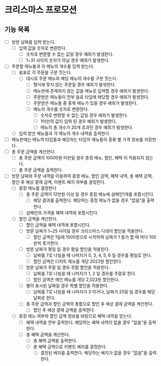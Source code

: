 # 크리스마스 프로모션

## 기능 목록

- [ ] 방문 날짜를 입력 받는다.
    - [ ] 입력 값을 숫자로 변환한다.
        - [ ] 숫자로 변환할 수 없는 값일 경우 예외가 발생한다.
        - [ ] 1~31 사이의 숫자가 아닐 경우 예외가 발생한다.
- [ ] 주문할 메뉴들과 각 메뉴의 개수를 입력 받는다.
    - [ ] 쉼표로 각 주문을 구분 짓는다.
        - [ ] 대시로 주문 메뉴와 해당 메뉴의 개수를 구분 짓는다.
            - [ ] 형식에 맞지 않는 주문일 경우 예외가 발생한다.
            - [ ] 메뉴판에 존재하지 않는 값을 메뉴로 입력할 경우 예외가 발생한다.
            - [ ] 주문받은 메뉴들이 전부 음료 타입에 해당할 경우 예외가 발생한다.
            - [ ] 주문받은 메뉴들 중 중복 메뉴가 있을 경우 예외가 발생한다.
            - [ ] 메뉴의 개수를 숫자로 변환한다.
                - [ ] 숫자로 변환할 수 없는 값일 경우 예외가 발생한다.
                - [ ] 1미만의 값이 입력 된 경우 예외가 발생한다.
                - [ ] 메뉴의 총 개수가 20개 초과인 경우 예외가 발생한다.
    - [ ] 입력 받은 메뉴들과 각 메뉴의 개수 내역을 출력한다.
- [ ] 메뉴판에는 메뉴의 타입들과 해당하는 타입의 메뉴들의 종류 별 가격 정보를 저장한다.
- [ ] 총 주문 금액을 계산한다.
    - [ ] 총 주문 금액이 10000원 미만일 경우 증정 메뉴, 할인, 혜택 이 적용되지 않는다. 
    - [ ] 총 주문 금액을 출력한다.
- [ ] 방문 날짜와 주문 내역을 이용하여 증정 메뉴, 할인 금액, 혜택 내역, 총 혜택 금액, 할인 후 예상 결제 금액, 이벤트 배지 여부를 결정한다.
    - [ ] 증정 메뉴를 결정한다
        - [ ] 총 주문 금액이 12만원 이상 일 경우 증정 메뉴에 샴페인1개를 포함시킨다.
            - [ ] 해당 결과를 출력한다. 해당하는 증정 메뉴가 없을 경우 "없음"을 출력한다.
        - [ ] 샴페인의 가격을 혜택 내역에 포함시킨다.
    - [ ] 할인 금액을 계산한다.
        - [ ] 할인 금액을 혜택 내역에 포함시킨다.
        - [ ] 방문 날짜가 1~25 사이일 경우 크리스마스 디데이 할인을 적용한다.
            - [ ] 할인 금액은 1일에 1000원으로 시작하여 날짜가 1 증가 할 때 마다 100원씩 증가한다.
        - [ ] 방문 날짜가 평일 일 경우 평일 할인을 적용한다.
            - [ ] 날짜를 7로 나눴을 때 나머지가 0, 3, 4, 5, 6 일 경우를 평일로 한다.
            - [ ] 할인 금액은 디저트 메뉴를 개당 2023원 할인한다.
        - [ ] 방문 날짜가 주말 일 경우 주말 할인을 적용한다.
            - [ ] 날짜를 7로 나눴을 때 나머지가 1, 2 일 경우를 주말로 한다.
            - [ ] 할인 금액은 메인 메뉴를 개당 2,023원 할인한다.
        - [ ] 별이 표시된 날짜일 경우 특별 할인을 적용한다.
            - [ ] 날짜를 7로 나눴을 때 나머지가 3 이거나, 날짜가 25일 일 경우를 해당 날짜로 한다.
        - [ ] 총 주문 금액과 할인 금액의 총합으로 할인 후 예상 결제 금액을 계산한다.
            - [ ] 할인 후 예상 결제 금액을 출력한다.
    - [ ] 증정 메뉴 여부와 할인 금액 정보를 바탕으로 혜택 내역을 얻는다.
        - [ ] 혜택 내역을 전부 출력한다. 해당하는 혜택 내역이 없을 경우 "없음"을 출력한다.
        - [ ] 총 혜택 금액을 계산한다.
            - [ ] 총 혜택 금액을 출력한다.
            - [ ] 총 혜택 금액으로 이벤트 배지를 결정한다.
                - [ ] 결정된 배지를 출력한다. 해당하는 배지가 없을 경우 "없음"을 출력한다.
